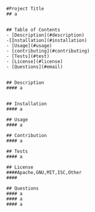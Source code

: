 
    #Project Title
    ## a  
    
    
    ## Table of Contents
    - [Description](#description)
    -[Installation](#installation)
    - [Usage](#usage)
    - [contributing](#contributing)
    - [Tests](#test)
    - [License](#license)
    - [Questions](#email)
    
    
    ## Description
    #### a
    
 
    ## Installation 
    #### a
    
    ## Usage
    #### a 
    
    ## Contribution 
    #### a
    
    ## Tests
    #### a
    
    ## License 
    ####Apache,GNU,MIT,ISC,Other 
    #### 
    
    ## Questions
    #### a
    #### a
    #### a

     
